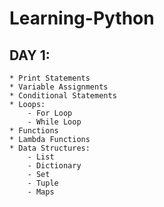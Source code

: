 # Learning-Python
## DAY 1:
    * Print Statements
    * Variable Assignments
    * Conditional Statements
    * Loops:
        - For Loop
        - While Loop
    * Functions
    * Lambda Functions
    * Data Structures:
        - List
        - Dictionary
        - Set
        - Tuple
        - Maps
